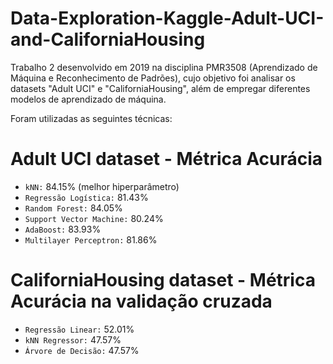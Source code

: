 # Data-Exploration-Kaggle-Adult-UCI-and-CaliforniaHousing
Trabalho 2 desenvolvido em 2019 na disciplina PMR3508 (Aprendizado de Máquina e Reconhecimento de Padrões), cujo objetivo foi analisar os datasets "Adult UCI" e "CaliforniaHousing", além de empregar diferentes modelos de aprendizado de máquina.

Foram utilizadas as seguintes técnicas:

# Adult UCI dataset - Métrica Acurácia

- `kNN:` 84.15% (melhor hiperparâmetro)
- `Regressão Logística:` 81.43% 
- `Random Forest:` 84.05% 
- `Support Vector Machine:` 80.24%
- `AdaBoost:` 83.93%
- `Multilayer Perceptron:` 81.86% 


# CaliforniaHousing dataset - Métrica Acurácia na validação cruzada

- `Regressão Linear:` 52.01% 
- `kNN Regressor:` 47.57%
- `Árvore de Decisão:` 47.57% 
